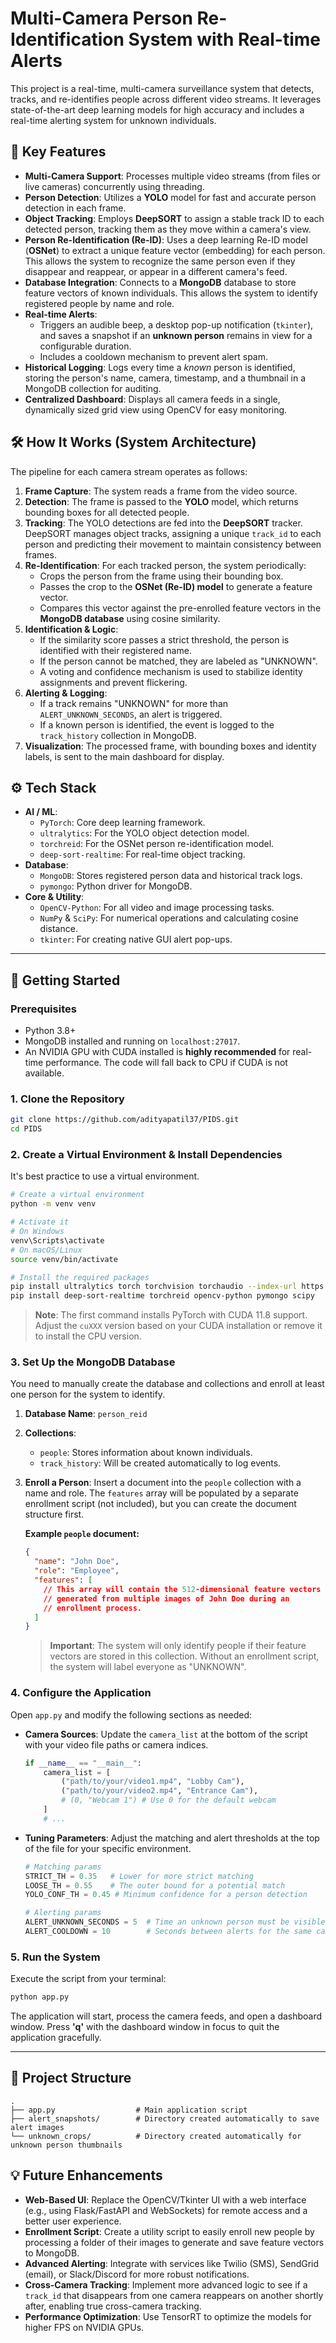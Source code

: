# Multi-Camera Person Re-Identification System with Real-time Alerts

   

This project is a real-time, multi-camera surveillance system that detects, tracks, and re-identifies people across different video streams. It leverages state-of-the-art deep learning models for high accuracy and includes a real-time alerting system for unknown individuals.

## 🚀 Key Features

  * **Multi-Camera Support**: Processes multiple video streams (from files or live cameras) concurrently using threading.
  * **Person Detection**: Utilizes a **YOLO** model for fast and accurate person detection in each frame.
  * **Object Tracking**: Employs **DeepSORT** to assign a stable track ID to each detected person, tracking them as they move within a camera's view.
  * **Person Re-Identification (Re-ID)**: Uses a deep learning Re-ID model (**OSNet**) to extract a unique feature vector (embedding) for each person. This allows the system to recognize the same person even if they disappear and reappear, or appear in a different camera's feed.
  * **Database Integration**: Connects to a **MongoDB** database to store feature vectors of known individuals. This allows the system to identify registered people by name and role.
  * **Real-time Alerts**:
      * Triggers an audible beep, a desktop pop-up notification (`tkinter`), and saves a snapshot if an **unknown person** remains in view for a configurable duration.
      * Includes a cooldown mechanism to prevent alert spam.
  * **Historical Logging**: Logs every time a *known* person is identified, storing the person's name, camera, timestamp, and a thumbnail in a MongoDB collection for auditing.
  * **Centralized Dashboard**: Displays all camera feeds in a single, dynamically sized grid view using OpenCV for easy monitoring.

## 🛠️ How It Works (System Architecture)

The pipeline for each camera stream operates as follows:

1.  **Frame Capture**: The system reads a frame from the video source.
2.  **Detection**: The frame is passed to the **YOLO** model, which returns bounding boxes for all detected people.
3.  **Tracking**: The YOLO detections are fed into the **DeepSORT** tracker. DeepSORT manages object tracks, assigning a unique `track_id` to each person and predicting their movement to maintain consistency between frames.
4.  **Re-Identification**: For each tracked person, the system periodically:
      * Crops the person from the frame using their bounding box.
      * Passes the crop to the **OSNet (Re-ID) model** to generate a feature vector.
      * Compares this vector against the pre-enrolled feature vectors in the **MongoDB database** using cosine similarity.
5.  **Identification & Logic**:
      * If the similarity score passes a strict threshold, the person is identified with their registered name.
      * If the person cannot be matched, they are labeled as "UNKNOWN".
      * A voting and confidence mechanism is used to stabilize identity assignments and prevent flickering.
6.  **Alerting & Logging**:
      * If a track remains "UNKNOWN" for more than `ALERT_UNKNOWN_SECONDS`, an alert is triggered.
      * If a known person is identified, the event is logged to the `track_history` collection in MongoDB.
7.  **Visualization**: The processed frame, with bounding boxes and identity labels, is sent to the main dashboard for display.

## ⚙️ Tech Stack

  * **AI / ML**:
      * `PyTorch`: Core deep learning framework.
      * `ultralytics`: For the YOLO object detection model.
      * `torchreid`: For the OSNet person re-identification model.
      * `deep-sort-realtime`: For real-time object tracking.
  * **Database**:
      * `MongoDB`: Stores registered person data and historical track logs.
      * `pymongo`: Python driver for MongoDB.
  * **Core & Utility**:
      * `OpenCV-Python`: For all video and image processing tasks.
      * `NumPy` & `SciPy`: For numerical operations and calculating cosine distance.
      * `tkinter`: For creating native GUI alert pop-ups.

-----

## 🏁 Getting Started

### Prerequisites

  * Python 3.8+
  * MongoDB installed and running on `localhost:27017`.
  * An NVIDIA GPU with CUDA installed is **highly recommended** for real-time performance. The code will fall back to CPU if CUDA is not available.

### 1\. Clone the Repository

```bash
git clone https://github.com/adityapatil37/PIDS.git
cd PIDS
```

### 2\. Create a Virtual Environment & Install Dependencies

It's best practice to use a virtual environment.

```bash
# Create a virtual environment
python -m venv venv

# Activate it
# On Windows
venv\Scripts\activate
# On macOS/Linux
source venv/bin/activate

# Install the required packages
pip install ultralytics torch torchvision torchaudio --index-url https://download.pytorch.org/whl/cu118
pip install deep-sort-realtime torchreid opencv-python pymongo scipy
```

> **Note**: The first command installs PyTorch with CUDA 11.8 support. Adjust the `cuXXX` version based on your CUDA installation or remove it to install the CPU version.

### 3\. Set Up the MongoDB Database

You need to manually create the database and collections and enroll at least one person for the system to identify.

1.  **Database Name**: `person_reid`

2.  **Collections**:

      * `people`: Stores information about known individuals.
      * `track_history`: Will be created automatically to log events.

3.  **Enroll a Person**:
    Insert a document into the `people` collection with a name and role. The `features` array will be populated by a separate enrollment script (not included), but you can create the document structure first.

    **Example `people` document:**

    ```json
    {
      "name": "John Doe",
      "role": "Employee",
      "features": [
        // This array will contain the 512-dimensional feature vectors
        // generated from multiple images of John Doe during an
        // enrollment process.
      ]
    }
    ```

    > **Important**: The system will only identify people if their feature vectors are stored in this collection. Without an enrollment script, the system will label everyone as "UNKNOWN".

### 4\. Configure the Application

Open `app.py` and modify the following sections as needed:

  * **Camera Sources**: Update the `camera_list` at the bottom of the script with your video file paths or camera indices.

    ```python
    if __name__ == "__main__":
        camera_list = [
            ("path/to/your/video1.mp4", "Lobby Cam"),
            ("path/to/your/video2.mp4", "Entrance Cam"),
            # (0, "Webcam 1") # Use 0 for the default webcam
        ]
        # ...
    ```

  * **Tuning Parameters**: Adjust the matching and alert thresholds at the top of the file for your specific environment.

    ```python
    # Matching params
    STRICT_TH = 0.35   # Lower for more strict matching
    LOOSE_TH = 0.55    # The outer bound for a potential match
    YOLO_CONF_TH = 0.45 # Minimum confidence for a person detection

    # Alerting params
    ALERT_UNKNOWN_SECONDS = 5  # Time an unknown person must be visible to trigger an alert
    ALERT_COOLDOWN = 10        # Seconds between alerts for the same camera
    ```

### 5\. Run the System

Execute the script from your terminal:

```bash
python app.py
```

The application will start, process the camera feeds, and open a dashboard window. Press **'q'** with the dashboard window in focus to quit the application gracefully.

-----

## 📁 Project Structure

```
.
├── app.py                  # Main application script
├── alert_snapshots/        # Directory created automatically to save alert images
└── unknown_crops/          # Directory created automatically for unknown person thumbnails
```

## 💡 Future Enhancements

  * **Web-Based UI**: Replace the OpenCV/Tkinter UI with a web interface (e.g., using Flask/FastAPI and WebSockets) for remote access and a better user experience.
  * **Enrollment Script**: Create a utility script to easily enroll new people by processing a folder of their images to generate and save feature vectors to MongoDB.
  * **Advanced Alerting**: Integrate with services like Twilio (SMS), SendGrid (email), or Slack/Discord for more robust notifications.
  * **Cross-Camera Tracking**: Implement more advanced logic to see if a `track_id` that disappears from one camera reappears on another shortly after, enabling true cross-camera tracking.
  * **Performance Optimization**: Use TensorRT to optimize the models for higher FPS on NVIDIA GPUs.